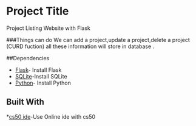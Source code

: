 # Project Title
Project Listing Website with Flask

###Things can do
We can add a project,update a project,delete a project (CURD fuction) all these information will store in database .

##Dependencies
* [Flask](https://flask.palletsprojects.com/en/1.1.x/installation/)- Install Flask
* [SQLite](https://www.sqlitetutorial.net/download-install-sqlite/)-Install SQLite
* [Python](https://www.python.org/downloads/)- Install Python

## Built With
*[cs50 ide](https://ide.cs50.io/)-Use Online ide with cs50
